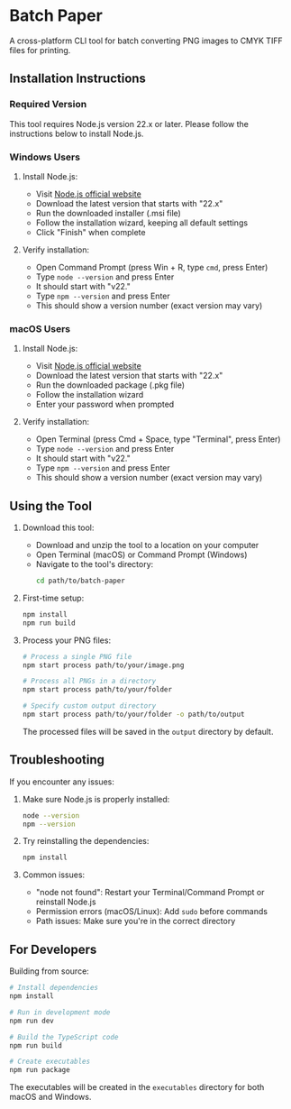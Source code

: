 # Batch Paper

A cross-platform CLI tool for batch converting PNG images to CMYK TIFF files for printing.

## Installation Instructions

### Required Version
This tool requires Node.js version 22.x or later. Please follow the instructions below to install Node.js.

### Windows Users

1. Install Node.js:
   - Visit [Node.js official website](https://nodejs.org/)
   - Download the latest version that starts with "22.x"
   - Run the downloaded installer (.msi file)
   - Follow the installation wizard, keeping all default settings
   - Click "Finish" when complete

2. Verify installation:
   - Open Command Prompt (press Win + R, type `cmd`, press Enter)
   - Type `node --version` and press Enter
   - It should start with "v22."
   - Type `npm --version` and press Enter
   - This should show a version number (exact version may vary)

### macOS Users

1. Install Node.js:
   - Visit [Node.js official website](https://nodejs.org/)
   - Download the latest version that starts with "22.x"
   - Run the downloaded package (.pkg file)
   - Follow the installation wizard
   - Enter your password when prompted

2. Verify installation:
   - Open Terminal (press Cmd + Space, type "Terminal", press Enter)
   - Type `node --version` and press Enter
   - It should start with "v22."
   - Type `npm --version` and press Enter
   - This should show a version number (exact version may vary)

## Using the Tool

1. Download this tool:
   - Download and unzip the tool to a location on your computer
   - Open Terminal (macOS) or Command Prompt (Windows)
   - Navigate to the tool's directory:
     ```bash
     cd path/to/batch-paper
     ```

2. First-time setup:
   ```bash
   npm install
   npm run build
   ```

3. Process your PNG files:
   ```bash
   # Process a single PNG file
   npm start process path/to/your/image.png

   # Process all PNGs in a directory
   npm start process path/to/your/folder

   # Specify custom output directory
   npm start process path/to/your/folder -o path/to/output
   ```

   The processed files will be saved in the `output` directory by default.

## Troubleshooting

If you encounter any issues:

1. Make sure Node.js is properly installed:
   ```bash
   node --version
   npm --version
   ```

2. Try reinstalling the dependencies:
   ```bash
   npm install
   ```

3. Common issues:
   - "node not found": Restart your Terminal/Command Prompt or reinstall Node.js
   - Permission errors (macOS/Linux): Add `sudo` before commands
   - Path issues: Make sure you're in the correct directory

## For Developers

Building from source:

```bash
# Install dependencies
npm install

# Run in development mode
npm run dev

# Build the TypeScript code
npm run build

# Create executables
npm run package
```

The executables will be created in the `executables` directory for both macOS and Windows.
